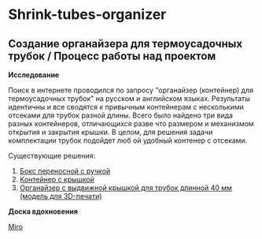 # Shrink-tubes-organizer
Создание органайзера для термоусадочных трубок / Процесс работы над проектом
---------------------------------------

**Исследование**

Поиск в интернете проводился по запросу "органайзер (контейнер) для термоусадочных трубок" на русском и английском языках. Результаты идентичны и все сводятся к привычным контейнерам с несколькими отсеками для трубок разной длины. Всего было найдено три вида разных контейнеров, отличающихся разве что размером и механизмом открытия и закрытия крышки. В целом, для решения задачи комплектации трубок подойдет люб ой удобный контенер с отсеками. 

Существующие решения:
1. [Бокс переносной с ручкой](https://www.tinytronics.nl/shop/en/tools-and-mounting/installation-and-mounting-material/heat-shrink-tubing/heat-shrink-tubing-kit-in-box-coloured-505-pieces)
2. [Контейнер с крышкой](https://sl.aliexpress.ru/p?key=YzjJUIn)
3. [Органайзер с выдвижной крышкой для трубок длинной 40 мм (модель для 3D-печати)](https://www.thingiverse.com/thing:4410437)

**Доска вдохновения**

[Miro](https://miro.com/welcomeonboard/V0tsdHA0bVhsWVZuT2hpaVNEZVlDTWJCRUJZbVh0aGRsM0RycVFKY2ZiNDJUR2g2aEFEN1g2MGpqeU9pekZhT3wzMDc0NDU3MzUxOTc5OTc5NTY3fDI=?share_link_id=810120161103)
